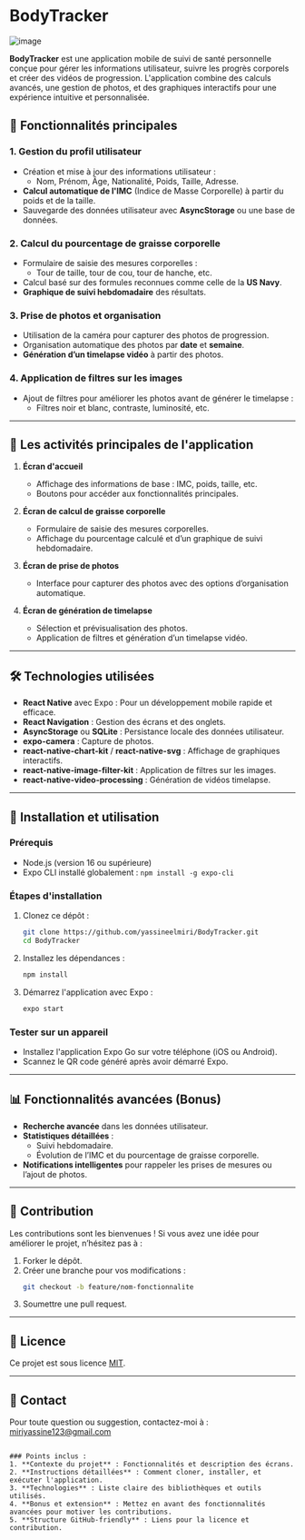 # BodyTracker


![image](https://github.com/user-attachments/assets/09a0c44d-f0ee-4058-99ee-3bdc4c82e974)


**BodyTracker** est une application mobile de suivi de santé personnelle conçue pour gérer les informations utilisateur, suivre les progrès corporels et créer des vidéos de progression. L'application combine des calculs avancés, une gestion de photos, et des graphiques interactifs pour une expérience intuitive et personnalisée.

## 🌟 Fonctionnalités principales

### 1. **Gestion du profil utilisateur**
- Création et mise à jour des informations utilisateur : 
  - Nom, Prénom, Âge, Nationalité, Poids, Taille, Adresse.
- **Calcul automatique de l'IMC** (Indice de Masse Corporelle) à partir du poids et de la taille.
- Sauvegarde des données utilisateur avec **AsyncStorage** ou une base de données.

### 2. **Calcul du pourcentage de graisse corporelle**
- Formulaire de saisie des mesures corporelles : 
  - Tour de taille, tour de cou, tour de hanche, etc.
- Calcul basé sur des formules reconnues comme celle de la **US Navy**.
- **Graphique de suivi hebdomadaire** des résultats.

### 3. **Prise de photos et organisation**
- Utilisation de la caméra pour capturer des photos de progression.
- Organisation automatique des photos par **date** et **semaine**.
- **Génération d’un timelapse vidéo** à partir des photos.

### 4. **Application de filtres sur les images**
- Ajout de filtres pour améliorer les photos avant de générer le timelapse :
  - Filtres noir et blanc, contraste, luminosité, etc.

---

## 📱 Les activités principales de l'application

1. **Écran d'accueil**
   - Affichage des informations de base : IMC, poids, taille, etc.
   - Boutons pour accéder aux fonctionnalités principales.

2. **Écran de calcul de graisse corporelle**
   - Formulaire de saisie des mesures corporelles.
   - Affichage du pourcentage calculé et d’un graphique de suivi hebdomadaire.

3. **Écran de prise de photos**
   - Interface pour capturer des photos avec des options d’organisation automatique.

4. **Écran de génération de timelapse**
   - Sélection et prévisualisation des photos.
   - Application de filtres et génération d’un timelapse vidéo.

---

## 🛠️ Technologies utilisées

- **React Native** avec Expo : Pour un développement mobile rapide et efficace.
- **React Navigation** : Gestion des écrans et des onglets.
- **AsyncStorage** ou **SQLite** : Persistance locale des données utilisateur.
- **expo-camera** : Capture de photos.
- **react-native-chart-kit** / **react-native-svg** : Affichage de graphiques interactifs.
- **react-native-image-filter-kit** : Application de filtres sur les images.
- **react-native-video-processing** : Génération de vidéos timelapse.

---

## 🚀 Installation et utilisation

### Prérequis
- Node.js (version 16 ou supérieure)
- Expo CLI installé globalement : `npm install -g expo-cli`

### Étapes d'installation
1. Clonez ce dépôt :
   ```bash
   git clone https://github.com/yassineelmiri/BodyTracker.git
   cd BodyTracker
   ```
2. Installez les dépendances :
   ```bash
   npm install
   ```
3. Démarrez l'application avec Expo :
   ```bash
   expo start
   ```

### Tester sur un appareil
- Installez l'application Expo Go sur votre téléphone (iOS ou Android).
- Scannez le QR code généré après avoir démarré Expo.

---

## 📊 Fonctionnalités avancées (Bonus)
- **Recherche avancée** dans les données utilisateur.
- **Statistiques détaillées** :
  - Suivi hebdomadaire.
  - Évolution de l’IMC et du pourcentage de graisse corporelle.
- **Notifications intelligentes** pour rappeler les prises de mesures ou l’ajout de photos.

---

## 🤝 Contribution
Les contributions sont les bienvenues ! Si vous avez une idée pour améliorer le projet, n’hésitez pas à :
1. Forker le dépôt.
2. Créer une branche pour vos modifications :
   ```bash
   git checkout -b feature/nom-fonctionnalite
   ```
3. Soumettre une pull request.

---

## 📝 Licence
Ce projet est sous licence [MIT](./LICENSE).

---

## 📧 Contact
Pour toute question ou suggestion, contactez-moi à : miriyassine123@gmail.com
```

### Points inclus :
1. **Contexte du projet** : Fonctionnalités et description des écrans.
2. **Instructions détaillées** : Comment cloner, installer, et exécuter l'application.
3. **Technologies** : Liste claire des bibliothèques et outils utilisés.
4. **Bonus et extension** : Mettez en avant des fonctionnalités avancées pour motiver les contributions.
5. **Structure GitHub-friendly** : Liens pour la licence et contribution.
